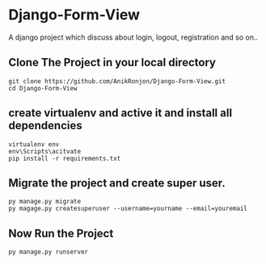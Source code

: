 # Django-Form-View
A django project which discuss about login, logout, registration and so on..

## Clone The Project in your local directory
```
git clone https://github.com/AnikRonjon/Django-Form-View.git
cd Django-Form-View
```

## create virtualenv and active it and install all dependencies
```
virtualenv env
env\Scripts\acitvate
pip install -r requirements.txt
```

## Migrate the project and create super user.
```
py manage.py migrate
py magage.py createsuperuser --username=yourname --email=youremail
```

## Now Run the Project
 ```
 py manage.py runserver
 ```
